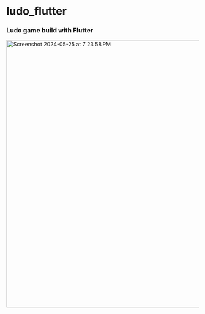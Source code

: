 # ludo_flutter


### Ludo game build with Flutter



<img width="700" alt="Screenshot 2024-05-25 at 7 23 58 PM" src="https://github.com/shrawank039/ludo_flutter/assets/33369445/b2c3c6c4-4962-4f43-bda4-20a5aa494106">
